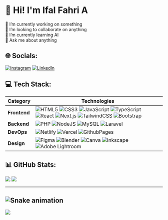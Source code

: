 # 💫 Hi! I'm Ifal Fahri A
🔭 I’m currently working on something<br>👯 I’m looking to collaborate on anything<br>🌱 I’m currently learning AI<br>💬 Ask me about anything<br>


## 🌐 Socials:
[![Instagram](https://img.shields.io/badge/Instagram-%23E4405F.svg?logo=Instagram&logoColor=white)](https://instagram.com/ifalfahry) [![LinkedIn](https://img.shields.io/badge/LinkedIn-%230077B5.svg?logo=linkedin&logoColor=white)](https://linkedin.com/in/ifalfahri) 

## 💻 Tech Stack:
| **Category**   | **Technologies**                                                                                                                   |
|----------------|-------------------------------------------------------------------------------------------------------------------------------------|
| **Frontend**   | ![HTML5](https://img.shields.io/badge/html5-%23E34F26.svg?style=flat&logo=html5&logoColor=white) ![CSS3](https://img.shields.io/badge/css3-%231572B6.svg?style=flat&logo=css3&logoColor=white) ![JavaScript](https://img.shields.io/badge/javascript-%23323330.svg?style=flat&logo=javascript&logoColor=%23F7DF1E) ![TypeScript](https://img.shields.io/badge/typescript-%233178C6.svg?style=flat&logo=typescript&logoColor=white) ![React](https://img.shields.io/badge/react-%2361DAFB.svg?style=flat&logo=react&logoColor=white) ![Next.js](https://img.shields.io/badge/next.js-%23000000.svg?style=flat&logo=next.js&logoColor=white) ![TailwindCSS](https://img.shields.io/badge/tailwindcss-%2338B2AC.svg?style=flat&logo=tailwind-css&logoColor=white) ![Bootstrap](https://img.shields.io/badge/bootstrap-%238511FA.svg?style=flat&logo=bootstrap&logoColor=white) |
| **Backend**    | ![PHP](https://img.shields.io/badge/php-%23777BB4.svg?style=flat&logo=php&logoColor=white) ![NodeJS](https://img.shields.io/badge/node.js-6DA55F?style=flat&logo=node.js&logoColor=white) ![MySQL](https://img.shields.io/badge/mysql-4479A1.svg?style=flat&logo=mysql&logoColor=white) ![Laravel](https://img.shields.io/badge/laravel-%23FF2D20.svg?style=flat&logo=laravel&logoColor=white) |
| **DevOps**     | ![Netlify](https://img.shields.io/badge/netlify-%23000000.svg?style=flat&logo=netlify&logoColor=#00C7B7) ![Vercel](https://img.shields.io/badge/vercel-%23000000.svg?style=flat&logo=vercel&logoColor=white) ![GithubPages](https://img.shields.io/badge/github%20pages-121013?style=flat&logo=github&logoColor=white) |
| **Design**     | ![Figma](https://img.shields.io/badge/figma-%23F24E1E.svg?style=flat&logo=figma&logoColor=white) ![Blender](https://img.shields.io/badge/blender-%23F5792A.svg?style=flat&logo=blender&logoColor=white) ![Canva](https://img.shields.io/badge/Canva-%2300C4CC.svg?style=flat&logo=Canva&logoColor=white) ![Inkscape](https://img.shields.io/badge/Inkscape-e0e0e0?style=flat&logo=inkscape&logoColor=080A13) ![Adobe Lightroom](https://img.shields.io/badge/Adobe%20Lightroom-31A8FF.svg?style=flat&logo=Adobe%20Lightroom&logoColor=white) |

## 📊 GitHub Stats:
![](https://github-readme-stats.vercel.app/api?username=ifalfahri&theme=default&hide_border=false&include_all_commits=false&count_private=false)
![](https://github-readme-streak-stats.herokuapp.com/?user=ifalfahri&theme=default&hide_border=false)


---
![Snake animation](https://github.com/eagrundy/eagrundy/blob/output/github-contribution-grid-snake.svg)
---
[![](https://visitcount.itsvg.in/api?id=IfalEXZ&icon=5&color=0)](https://visitcount.itsvg.in)

<!-- Proudly created with GPRM ( https://gprm.itsvg.in ) -->
